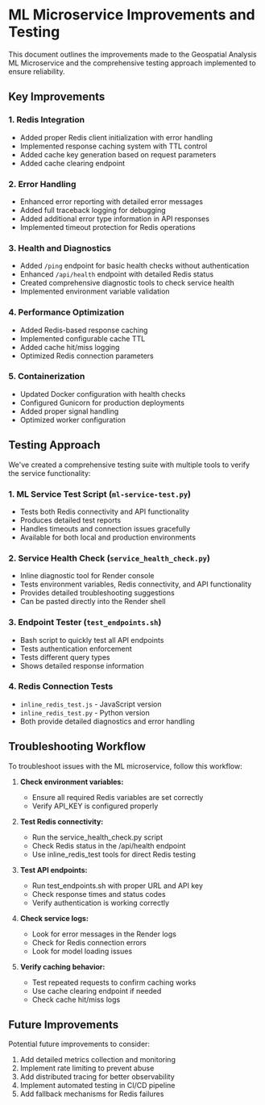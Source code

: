 # ML Microservice Improvements and Testing

This document outlines the improvements made to the Geospatial Analysis ML Microservice and the comprehensive testing approach implemented to ensure reliability.

## Key Improvements

### 1. Redis Integration
- Added proper Redis client initialization with error handling
- Implemented response caching system with TTL control
- Added cache key generation based on request parameters
- Added cache clearing endpoint

### 2. Error Handling
- Enhanced error reporting with detailed error messages
- Added full traceback logging for debugging
- Added additional error type information in API responses
- Implemented timeout protection for Redis operations

### 3. Health and Diagnostics
- Added `/ping` endpoint for basic health checks without authentication
- Enhanced `/api/health` endpoint with detailed Redis status
- Created comprehensive diagnostic tools to check service health
- Implemented environment variable validation

### 4. Performance Optimization
- Added Redis-based response caching
- Implemented configurable cache TTL
- Added cache hit/miss logging
- Optimized Redis connection parameters

### 5. Containerization
- Updated Docker configuration with health checks
- Configured Gunicorn for production deployments
- Added proper signal handling
- Optimized worker configuration

## Testing Approach

We've created a comprehensive testing suite with multiple tools to verify the service functionality:

### 1. ML Service Test Script (`ml-service-test.py`)
- Tests both Redis connectivity and API functionality
- Produces detailed test reports
- Handles timeouts and connection issues gracefully
- Available for both local and production environments

### 2. Service Health Check (`service_health_check.py`)
- Inline diagnostic tool for Render console
- Tests environment variables, Redis connectivity, and API functionality
- Provides detailed troubleshooting suggestions
- Can be pasted directly into the Render shell

### 3. Endpoint Tester (`test_endpoints.sh`)
- Bash script to quickly test all API endpoints
- Tests authentication enforcement
- Tests different query types
- Shows detailed response information

### 4. Redis Connection Tests
- `inline_redis_test.js` - JavaScript version
- `inline_redis_test.py` - Python version
- Both provide detailed diagnostics and error handling

## Troubleshooting Workflow

To troubleshoot issues with the ML microservice, follow this workflow:

1. **Check environment variables:**
   - Ensure all required Redis variables are set correctly
   - Verify API_KEY is configured properly

2. **Test Redis connectivity:**
   - Run the service_health_check.py script
   - Check Redis status in the /api/health endpoint
   - Use inline_redis_test tools for direct Redis testing

3. **Test API endpoints:**
   - Run test_endpoints.sh with proper URL and API key
   - Check response times and status codes
   - Verify authentication is working correctly

4. **Check service logs:**
   - Look for error messages in the Render logs
   - Check for Redis connection errors
   - Look for model loading issues

5. **Verify caching behavior:**
   - Test repeated requests to confirm caching works
   - Use cache clearing endpoint if needed
   - Check cache hit/miss logs

## Future Improvements

Potential future improvements to consider:

1. Add detailed metrics collection and monitoring
2. Implement rate limiting to prevent abuse
3. Add distributed tracing for better observability
4. Implement automated testing in CI/CD pipeline
5. Add fallback mechanisms for Redis failures 